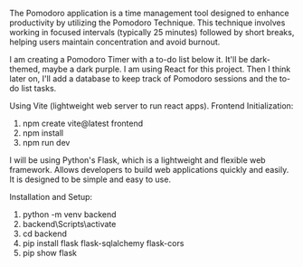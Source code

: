 The Pomodoro application is a time management tool designed to enhance productivity by utilizing the Pomodoro Technique. This technique involves working in focused intervals (typically 25 minutes) followed by short breaks, helping users maintain concentration and avoid burnout.

I am creating a Pomodoro Timer with a to-do list below it. It'll be dark-themed, maybe a dark purple.
I am using React for this project. Then I think later on, I'll add a database to keep track of Pomodoro sessions and the to-do list tasks.

Using Vite (lightweight web server to run react apps).
Frontend Initialization:
1) npm create vite@latest frontend 
2) npm install
3) npm run dev

I will be using Python's Flask, which is a lightweight and flexible web framework.
Allows developers to build web applications quickly and easily. 
It is designed to be simple and easy to use. 

Installation and Setup:
1) python -m venv backend 
2) backend\Scripts\activate
3) cd backend 
4) pip install flask flask-sqlalchemy flask-cors
5) pip show flask 





